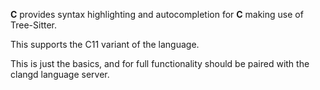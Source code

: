 
**C** provides syntax highlighting and autocompletion for **C** making use of Tree-Sitter.

This supports the C11 variant of the language.

This is just the basics, and for full functionality should
be paired with the clangd language server.
